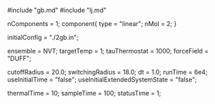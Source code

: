 #include "gb.md"
#include "lj.md"

nComponents = 1;
component{
  type = "linear";
  nMol = 2;
}


initialConfig = "./2gb.in";

ensemble = NVT;
targetTemp = 1;
tauThermostat = 1000;
forceField = "DUFF";

cutoffRadius = 20.0;
switchingRadius = 18.0;
dt = 1.0;
runTime = 6e4;
useInitialTime = "false";
useInitialExtendedSystemState = "false";

thermalTime = 10;
sampleTime = 100;
statusTime = 1;
